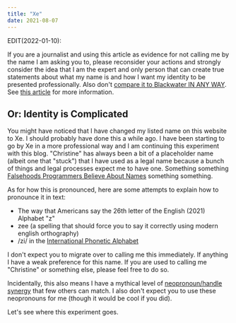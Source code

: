 ```yaml
---
title: "Xe"
date: 2021-08-07
---
```


EDIT(2022-01-10):

If you are a journalist and using this article as evidence for not calling me
by the name I am asking you to, please reconsider your actions and strongly
consider the idea that I am the expert and only person that can create true
statements about what my name is and how I want my identity to be presented
professionally. Also don't [compare it to Blackwater IN ANY
WAY](https://twitter.com/theprincessxena/status/1479197000667181061). See [this
article](/blog/broken-database-schemas-2022-01-10) for more information.

## Or: Identity is Complicated

You might have noticed that I have changed my listed name on this website to Xe.
I should probably have done this a while ago. I have been starting to go by Xe
in a more professional way and I am continuing this experiment with this blog.
"Christine" has always been a bit of a placeholder name (albeit one that
"stuck") that I have used as a legal name because a bunch of things and legal
processes expect me to have one. Something something [Falsehoods Programmers
Believe About
Names](https://www.kalzumeus.com/2010/06/17/falsehoods-programmers-believe-about-names/)
something something.

As for how this is pronounced, here are some attempts to explain how to
pronounce it in text:

- The way that Americans say the 26th letter of the English (2021) Alphabet "z"
- zee (a spelling that should force you to say it correctly using modern english
  orthography)
- /zi/ in the [International Phonetic
  Alphabet](https://en.wikipedia.org/wiki/International_Phonetic_Alphabet)
  
I don't expect you to migrate over to calling me this immediately. If anything I
have a weak preference for this name. If you are used to calling me "Christine"
or something else, please feel free to do so.

Incidentally, this also means I have a mythical level of [neopronoun/handle
synergy](http://pronoun.is/xe/xer/xer/xers/xerself) that few others can match. I
also don't expect you to use these neopronouns for me (though it would be cool
if you did).

Let's see where this experiment goes.
